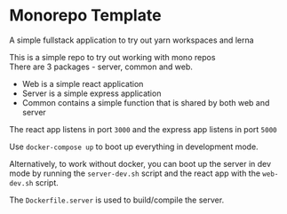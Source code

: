 # Monorepo Template
A simple fullstack application to try out yarn workspaces and lerna

This is a simple repo to try out working with mono repos  <br />
There are 3 packages - server, common and web.

* Web is a simple react application
* Server is a simple express application
* Common contains a simple function that is shared by both web and server

The react app listens in port `3000` and the express app listens in port `5000`

Use `docker-compose up` to boot up everything in development mode.

Alternatively, to work without docker, you can boot up the server in dev mode by running the `server-dev.sh` script
and the react app with the `web-dev.sh` script.

The `Dockerfile.server` is used to build/compile the server.
